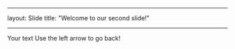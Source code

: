 _ _ _
layout: Slide
title: "Welcome to our second slide!"
_ _ _
Your text
Use the left arrow to go back!
